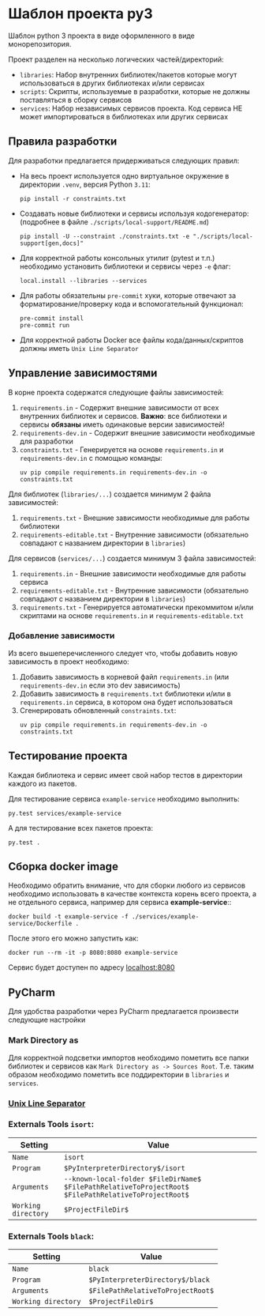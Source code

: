 # Шаблон проекта py3
Шаблон python 3 проекта в виде оформленного в виде монорепозитория.

Проект разделен на несколько логических частей/директорий:
- `libraries`: Набор внутренних библиотек/пакетов которые могут использоваться в других библиотеках и/или сервисах
- `scripts`: Скрипты, используемые в разработки, которые не должны поставляться в сборку сервисов
- `services`: Набор независимых сервисов проекта. Код сервиса НЕ может импортироваться в библиотеках или других сервисах

## Правила разработки
Для разработки предлагается придерживаться следующих правил:
- На весь проект используется одно виртуальное окружение в директории `.venv`, версия Python `3.11`:
  ```commandline
  pip install -r constraints.txt
  ```
- Создавать новые библиотеки и сервисы используя кодогенератор: (подробнее в файле `./scripts/local-support/README.md`)
  ```commandline
  pip install -U --constraint ./constraints.txt -e "./scripts/local-support[gen,docs]"
  ```
- Для корректной работы консольных утилит (pytest и т.п.) необходимо установить библиотеки и сервисы через `-e` флаг:
  ```commandline
  local.install --libraries --services
  ```
- Для работы обязательны `pre-commit` хуки, которые отвечают за форматирование/проверку кода и вспомогательный функционал:
  ```commandline
  pre-commit install
  pre-commit run
  ```
- Для корректной работы Docker все файлы кода/данных/скриптов должны иметь `Unix Line Separator`

## Управление зависимостями
В корне проекта содержатся следующие файлы зависимостей:
1. `requirements.in` - Содержит внешние зависимости от всех внутренних библиотек и сервисов.
**Важно**: все библиотеки и сервисы __обязаны__ иметь одинаковые версии зависимостей!
2. `requirements-dev.in` - Содержит внешние зависимости необходимые для разработки
3. `constraints.txt` - Генерируется на основе `requirements.in` и `requirements-dev.in` с помощью команды:
    ```commandline
    uv pip compile requirements.in requirements-dev.in -o constraints.txt
    ```

Для библиотек (`libraries/...`) создается минимум 2 файла зависимостей:
1. `requirements.txt` - Внешние зависимости необходимые для работы библиотеки
2. `requirements-editable.txt` - Внутренние зависимости (обязательно совпадают с названием директории в `libraries`)

Для сервисов (`services/...`) создается минимум 3 файла зависимостей:
1. `requirements.in` - Внешние зависимости необходимые для работы сервиса
2. `requirements-editable.txt` - Внутренние зависимости (обязательно совпадают с названием директории в `libraries`)
3. `requirements.txt` - Генерируется автоматически прекоммитом и/или скриптами на основе `requirements.in` и `requirements-editable.txt`

### Добавление зависимости
Из всего вышеперечисленного следует что, чтобы добавить новую зависимость в проект необходимо:
1. Добавить зависимость в корневой файл `requirements.in` (или `requirements-dev.in` если это dev зависимость)
2. Добавить зависимость в `requirements.txt` библиотеки и/или в `requirements.in` сервиса, в котором она будет использоваться
3. Сгенерировать обновленный `constraints.txt`:
    ````
    uv pip compile requirements.in requirements-dev.in -o constraints.txt
    ````

## Тестирование проекта
Каждая библиотека и сервис имеет свой набор тестов в директории каждого из пакетов.

Для тестирование сервиса `example-service` необходимо выполнить:
```commandline
py.test services/example-service
```
А для тестирование всех пакетов проекта:
```commandline
py.test .
```

## Сборка docker image
Необходимо обратить внимание, что для сборки любого из сервисов необходимо использовать в качестве контекста
корень всего проекта, а не отдельного сервиса, например для сервиса **example-service**::
```commandline
docker build -t example-service -f ./services/example-service/Dockerfile .
```
После этого его можно запустить как:
```commandline
docker run --rm -it -p 8080:8080 example-service
```
Сервис будет доступен по адресу [localhost:8080](http://localhost:8080/)

## PyCharm
Для удобства разработки через PyCharm предлагается произвести следующие настройки

### Mark Directory as
Для корректной подсветки импортов необходимо пометить все папки библиотек и сервисов как `Mark Directory as -> Sources Root`.
Т.е. таким образом необходимо пометить все поддиректории в `libraries` и `services`.

### [Unix Line Separator](https://www.jetbrains.com/help/pycharm/configuring-line-endings-and-line-separators.html)

### Externals Tools `isort`:
| Setting           | Value                                                                                                  |
|-------------------|--------------------------------------------------------------------------------------------------------|
| `Name`              | `isort`                                                                                              |
| `Program`           | `$PyInterpreterDirectory$/isort`                                                                     |
| `Arguments`         | `--known-local-folder $FileDirName$ $FilePathRelativeToProjectRoot$ $FilePathRelativeToProjectRoot$` |
| `Working directory` | `$ProjectFileDir$`                                                                                   |

### Externals Tools `black`:
| Setting           | Value                               |
|-------------------|-------------------------------------|
| `Name`              | `black`                           |
| `Program`           | `$PyInterpreterDirectory$/black`  |
| `Arguments`         | `$FilePathRelativeToProjectRoot$` |
| `Working directory` | `$ProjectFileDir$`                |
